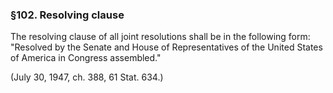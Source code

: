### §102. Resolving clause ###

The resolving clause of all joint resolutions shall be in the following form: "Resolved by the Senate and House of Representatives of the United States of America in Congress assembled."

(July 30, 1947, ch. 388, 61 Stat. 634.)